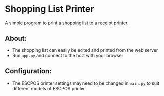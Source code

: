 # Shopping List Printer
A simple program to print a shopping list to a receipt printer.

## About:
- The shopping list can easily be edited and printed from the web server
- Run `app.py` and connect to the host with your browser

## Configuration:
- The ESCPOS printer settings may need to be changed in `main.py` to suit different models of ESCPOS printer 
